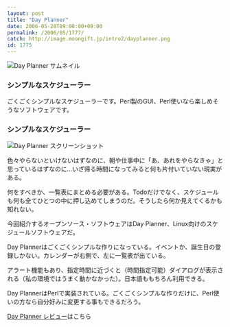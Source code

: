 ```yaml
---
layout: post
title: "Day Planner"
date: 2006-05-28T09:00:00+09:00
permalink: /2006/05/1777/
catch: http://image.moongift.jp/intro2/dayplanner.png
id: 1775
---
```

 ![Day Planner サムネイル](http://image.moongift.jp/intro2/dayplanner.t.png "Day Planner サムネイル")
  

### シンプルなスケジューラー
  
ごくごくシンプルなスケジューラーです。Perl製のGUI、Perl使いなら楽しめそうなソフトウェアです。  
<!--more-->  

### シンプルなスケジューラー
  

![Day Planner スクリーンショット](http://image.moongift.jp/intro2/dayplanner.png "Day Planner スクリーンショット")

  

色々やらないといけないはずなのに、朝や仕事中に「あ、あれをやらなきゃ」と思っているはずなのに…いざ帰る時間になってみると何も片付いていない現実がある。

  

何をすべきか、一覧表にまとめる必要がある。Todoだけでなく、スケジュールも何も全てひとつの中に押し込めてしまうのだ。そうしたら何か見えてくるかも知れない。

  

今回紹介するオープンソース・ソフトウェアはDay Planner、Linux向けのスケジュールソフトウェアだ。

  

Day Plannerはごくごくシンプルな作りになっている。イベントか、誕生日の登録しかない。カレンダーが右側で、左に一覧表が出ている。

  

アラート機能もあり、指定時間に近づくと（時間指定可能）ダイアログが表示される（私の環境ではうまく動かなかった）。日本語ももちろん利用できる。

  

Day PlannerはPerlで実装されている。ごくごくシンプルな作りだけに、Perl使いの方なら自分好みに変更する事もできるだろう。

  

[Day Planner レビュー](http://oss.moongift.jp/review/i-1781.html)はこちら

